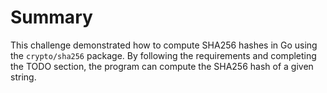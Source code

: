 # Summary

This challenge demonstrated how to compute SHA256 hashes in Go using the `crypto/sha256` package. By following the requirements and completing the TODO section, the program can compute the SHA256 hash of a given string.
